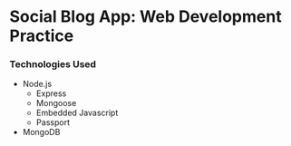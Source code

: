 # Social Blog App: Web Development Practice
### Technologies Used
* Node.js
  * Express
  * Mongoose
  * Embedded Javascript
  * Passport
* MongoDB
